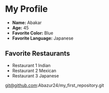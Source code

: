 # My Profile

- **Name:** Abakar
- **Age:** 45
- **Favorite Color:** Blue
- **Favorite Language:** Japanese

## Favorite Restaurants
- Restaurant 1 Indian
- Restaurant 2 Mexican
- Restaurant 3 Japanese

git@github.com:Abazur24/my_first_repository.git

